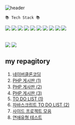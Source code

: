 ![header](https://capsule-render.vercel.app/api?type=waving&color=auto&height=300&section=header&text=HongDawww&fontSize=90&animation=fadeIn&fontAlignY=38&desc=&descAlignY=51&descAlign=62)




	📚 Tech Stack 📚

  
<div>
  <img src="https://img.shields.io/badge/html5-E34F26?style=for-the-badge&logo=html5&logoColor=white"> 
  <img src="https://img.shields.io/badge/css-1572B6?style=for-the-badge&logo=css3&logoColor=white">
  <img src="https://img.shields.io/badge/github-181717?style=for-the-badge&logo=github&logoColor=white">
  <img src="https://img.shields.io/badge/PHP-777BB4?style=for-the-badge&logo=php&logoColor=white">
  <img src="https://img.shields.io/badge/Figma-F24E1E?style=for-the-badge&logo=Figma&logoColor=white">
  <img src="https://img.shields.io/badge/Slack-4A154B?style=for-the-badge&logo=Slack&logoColor=white">
  <img src="https://img.shields.io/badge/Notion-000000?style=for-the-badge&logo=Slack&logoColor=black">
  <img src="https://img.shields.io/badge/VisualStudio-5C2D91?style=for-the-badge&logo=Slack&logoColor=white">
  <img src="https://img.shields.io/badge/javascript-F7DF1E?style=for-the-badge&logo=javascript&logoColor=black">
  <img src="https://img.shields.io/badge/mariaDB-003545?style=for-the-badge&logo=mariaDB&logoColor=white">
</div>
<br>
<br>
<div>
  <img src="https://github-readme-stats.vercel.app/api/top-langs/?username=HongDawww&layout=compact">
  <img src="https://github-readme-stats.vercel.app/api?username=HongDawww&show_icons=true">
</div>


 ## my repagitory
1. [네이버클론코딩](https://github.com/HongDawww/naiver.git)
2. [PHP 게시판 (1)](https://github.com/HongDawww/bbs.git)
3. [PHP 게사판 (2)](https://github.com/HongDawww/miniboard.git)
4. [PHP 게시판 (3)](https://github.com/HongDawww/tbl_member_.git)
5. [TO DO LIST (1)](https://github.com/HongDawww/DeepSleepToDoList.git)
6. [자바스크립트 TO DO LIST (2)](https://github.com/HongDawww/crom_app_1.git)
7. [사이드 프로젝트 모음](https://github.com/HongDawww/SIDE-PROJECT-COLLECTION.git)
8. [연애유형 테스트](https://12lovetypetest12.netlify.app)


   





